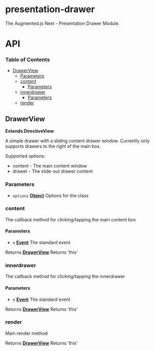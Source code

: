 # presentation-drawer

The Augmented.js Next - Presentation Drawer Module.

# API

<!-- Generated by documentation.js. Update this documentation by updating the source code. -->

### Table of Contents

-   [DrawerView](#drawerview)
    -   [Parameters](#parameters)
    -   [content](#content)
        -   [Parameters](#parameters-1)
    -   [innerdrawer](#innerdrawer)
        -   [Parameters](#parameters-2)
    -   [render](#render)

## DrawerView

**Extends DirectiveView**

A simple drawer with a sliding content drawer window.
Currently only supports drawers to the right of the main box.
<br/>

Supported options:

<ul>
<li>content - The main content window</li>
<li>drawer - The slide-out drawer content</li>
</ul>

### Parameters

-   `options` **[Object](https://developer.mozilla.org/docs/Web/JavaScript/Reference/Global_Objects/Object)** Options for the class

### content

The callback method for clicking/tapping the main content box

#### Parameters

-   `e` **[Event](https://developer.mozilla.org/docs/Web/API/Event)** The standard event

Returns **[DrawerView](#drawerview)** Returns 'this'

### innerdrawer

The callback method for clicking/tapping the innerdrawer

#### Parameters

-   `e` **[Event](https://developer.mozilla.org/docs/Web/API/Event)** The standard event

Returns **[DrawerView](#drawerview)** Returns 'this'

### render

Main render method

Returns **[DrawerView](#drawerview)** Returns 'this'
